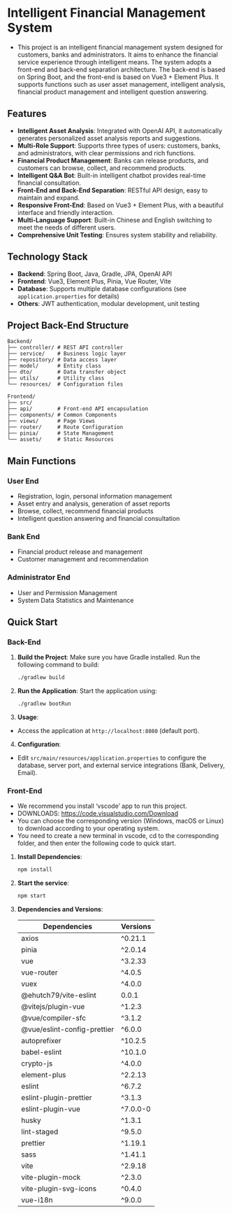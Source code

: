 # Intelligent Financial Management System

- This project is an intelligent financial management system designed for customers, banks and administrators. It aims to enhance the financial service experience through intelligent means. The system adopts a front-end and back-end separation architecture. The back-end is based on Spring Boot, and the front-end is based on Vue3 + Element Plus. It supports functions such as user asset management, intelligent analysis, financial product management and intelligent question answering.

## Features

- **Intelligent Asset Analysis**: Integrated with OpenAI API, it automatically generates personalized asset analysis reports and suggestions.
- **Multi-Role Support**: Supports three types of users: customers, banks, and administrators, with clear permissions and rich functions.
- **Financial Product Management**: Banks can release products, and customers can browse, collect, and recommend products.
- **Intelligent Q&A Bot**: Built-in intelligent chatbot provides real-time financial consultation.
- **Front-End and Back-End Separation**: RESTful API design, easy to maintain and expand.
- **Responsive Front-End**: Based on Vue3 + Element Plus, with a beautiful interface and friendly interaction.
- **Multi-Language Support**: Built-in Chinese and English switching to meet the needs of different users.
- **Comprehensive Unit Testing**: Ensures system stability and reliability.

## Technology Stack 
- **Backend**: Spring Boot, Java, Gradle, JPA, OpenAI API
- **Frontend**: Vue3, Element Plus, Pinia, Vue Router, Vite
- **Database**: Supports multiple database configurations (see `application.properties` for details)
- **Others**: JWT authentication, modular development, unit testing

## Project Back-End Structure
```
Backend/
├── controller/ # REST API controller
├── service/    # Business logic layer
├── repository/ # Data access layer
├── model/      # Entity class
├── dto/        # Data transfer object
├── utils/      # Utility class
└── resources/  # Configuration files 

Frontend/
├── src/
├── api/        # Front-end API encapsulation
├── components/ # Common Components
├── views/      # Page Views
├── router/     # Route Configuration
├── pinia/      # State Management
└── assets/     # Static Resources
```
## Main Functions 

### User End

  - Registration, login, personal information management
  - Asset entry and analysis, generation of asset reports
  - Browse, collect, recommend financial products
  - Intelligent question answering and financial consultation 

### Bank End

  - Financial product release and management
  - Customer management and recommendation 

### Administrator End

  - User and Permission Management
  - System Data Statistics and Maintenance 

## Quick Start

### Back-End

1. **Build the Project**:
   Make sure you have Gradle installed. Run the following command to build:
    ```bash
    ./gradlew build
    ```

2. **Run the Application**:
   Start the application using:
    ```bash
    ./gradlew bootRun
    ```

3. **Usage**:

  - Access the application at `http://localhost:8080` (default port).

4. **Configuration**:

  - Edit `src/main/resources/application.properties` to configure the database, server port, and external service integrations (Bank, Delivery, Email).

### Front-End

- We recommend you install ‘vscode’ app to run this project.
- DOWNLOADS: https://code.visualstudio.com/Download
- You can choose the corresponding version (Windows, macOS or Linux) to download according to your operating system.
- You need to create a new terminal in vscode, cd to the corresponding folder, and then enter the following code to quick start.

1. **Install Dependencies**:
    ```bash
    npm install
    ```

2. **Start the service**:
    ```bash
    npm start
    ```

3. **Dependencies and Versions**:

    | Dependencies                                 | Versions|
    | -------------------------------------------- | ------- |
    | axios                                        | ^0.21.1 |
    | pinia                                        | ^2.0.14 |
    | vue                                          | ^3.2.33 |
    | vue-router                                   | ^4.0.5  |
    | vuex                                         | ^4.0.0  |
    | @ehutch79/vite-eslint                        | 0.0.1   |
    | @vitejs/plugin-vue                           | ^1.2.3  |
    | @vue/compiler-sfc                            | ^3.1.2  |
    | @vue/eslint-config-prettier                  | ^6.0.0  |
    | autoprefixer                                 | ^10.2.5 |
    | babel-eslint                                 | ^10.1.0 |
    | crypto-js                                    | ^4.0.0  |
    | element-plus                                 | ^2.2.13 |
    | eslint                                       | ^6.7.2  |
    | eslint-plugin-prettier                       | ^3.1.3  |
    | eslint-plugin-vue                            | ^7.0.0-0|
    | husky                                        | ^1.3.1  |
    | lint-staged                                  | ^9.5.0  |
    | prettier                                     | ^1.19.1 |
    | sass                                         | ^1.41.1 |
    | vite                                         | ^2.9.18 |
    | vite-plugin-mock                             | ^2.3.0  |
    | vite-plugin-svg-icons                        | ^0.4.0  |
    | vue-i18n                                     | ^9.0.0  |
